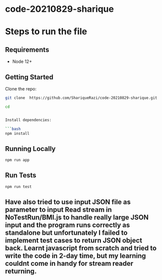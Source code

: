 # code-20210829-sharique
# Steps to run the file

## Requirements

 - Node 12+

## Getting Started

Clone the repo:

```bash
git clone  https://github.com/ShariqueRazi/code-20210829-sharique.git

cd  


Install dependencies:

```bash
npm install
```

## Running Locally

```bash
npm run app
```

## Run Tests

```bash
npm run test
```

## Have also tried to use input JSON file as parameter to input Read stream in  NoTestRun/BMI.js to handle really large JSON input and the program runs correctly as standalone but unfortunately I failed to implement test cases to return JSON object back. Learnt javascript from scratch and tried to write the code in 2-day time, but my learning couldnt come in handy for stream reader returning.
